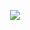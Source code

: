 <p align="center">
  <img src="https://github-profile-trophy.vercel.app/?username=bulbogc&theme=dracula&row=2&no-bg=true&column=3&margin-w=15&margin-h=15" />
</p>
